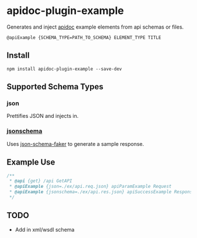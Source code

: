 # apidoc-plugin-example

Generates and inject [apidoc](http://apidoc.com) example elements from api schemas or files.

`@apiExample {SCHEMA_TYPE=PATH_TO_SCHEMA} ELEMENT_TYPE TITLE`

## Install
`npm install apidoc-plugin-example --save-dev`

## Supported Schema Types
### json
Prettifies JSON and injects in.

### [jsonschema](http://www.jsonschema.org)
Uses [json-schema-faker]() to generate a sample response.


## Example Use
```javascript
/**
 * @api {get} /api GetAPI
 * @apiExample {json=./ex/api.req.json} apiParamExample Request
 * @apiExample {jsonschema=./ex/api.res.json} apiSuccessExample Response
 */
```

## TODO
- Add in xml/wsdl schema